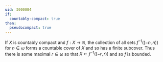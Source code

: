 ```yaml
---
uid: I000004
if:
  countably-compact: true
then:
  pseudocompact: true
---
```

If $X$ is countably compact and $f:X \rightarrow \mathbb{R}$, the collection of all sets $f^{-1}((-n,n))$ for $n \in \omega$ forms a countable cover of $X$ and so has a finite subcover. Thus there is some maximal $r \in \omega$ so that $X \subset f^{-1}((-r,r))$ and so $f$ is bounded.

